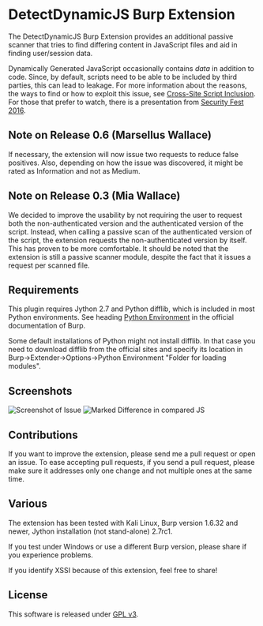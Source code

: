 # DetectDynamicJS Burp Extension

The DetectDynamicJS Burp Extension provides an additional passive scanner that tries to find differing content in JavaScript files and aid in finding user/session data.

Dynamically Generated JavaScript occasionally contains *data* in addition to code. Since, by default, scripts need to be able to be included by third parties, this can lead to leakage. For more information about the reasons, the ways to find or how to exploit this issue, see [Cross-Site Script Inclusion](http://www.scip.ch/en/?labs.20160414). For those that prefer to watch, there is a presentation from [Security Fest 2016](https://www.youtube.com/watch?v=5qA0CtS6cZ4).

## Note on Release 0.6 (Marsellus Wallace)
If necessary, the extension will now issue two requests to reduce false positives. Also, depending on how the issue was discovered, it might be rated as Information and not as Medium.

## Note on Release 0.3 (Mia Wallace)
We decided to improve the usability by not requiring the user to request both the non-authenticated version and the authenticated version of the script. Instead, when calling a passive scan of the authenticated version of the script, the extension requests the non-authenticated version by itself. This has proven to be more comfortable. It should be noted that the extension is still a passive scanner module, despite the fact that it issues a request per scanned file.

## Requirements
This plugin requires Jython 2.7 and Python difflib, which is included in most Python environments. See heading [Python Environment](http://portswigger.net/burp/help/extender.html) in the official documentation of Burp. 

Some default installations of Python might not install difflib. In that case you need to download difflib from the official sites and specify its location in Burp->Extender->Options->Python Environment "Folder for loading modules". 

## Screenshots
![Screenshot of Issue](https://github.com/luh2/DetectDynamicJS/blob/master/screenshots/generic.png)
![Marked Difference in compared JS](https://github.com/luh2/DetectDynamicJS/blob/master/screenshots/secret.png)

## Contributions
If you want to improve the extension, please send me a pull request or open an issue. To ease accepting pull requests, if you send a pull request, please make sure it addresses only one change and not multiple ones at the same time.

## Various
The extension has been tested with Kali Linux, Burp version 1.6.32 and newer, Jython installation (not stand-alone) 2.7rc1.

If you test under Windows or use a different Burp version, please share if you experience problems.

If you identify XSSI because of this extension, feel free to share!

## License
This software is released under [GPL v3](https://www.gnu.org/licenses/gpl-3.0.en.html).
